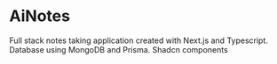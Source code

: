 # AiNotes
Full stack notes taking application created with Next.js and Typescript. Database using MongoDB and Prisma. 
Shadcn components
